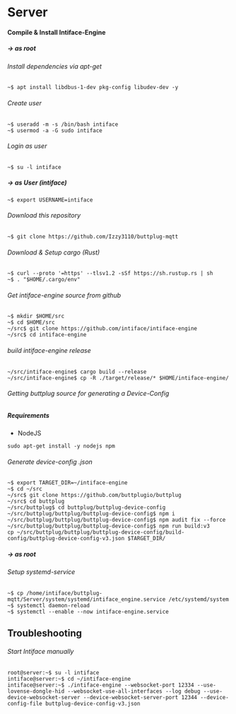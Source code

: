 # Server

#### Compile & Install Intiface-Engine


##### -> as root
###### Install dependencies via apt-get
```
~$ apt install libdbus-1-dev pkg-config libudev-dev -y
```
###### Create user
```
~$ useradd -m -s /bin/bash intiface
~$ usermod -a -G sudo intiface
```
###### Login as user
```
~$ su -l intiface
```

##### -> as User (intiface)
```
~$ export USERNAME=intiface
```

###### Download this repository
```
~$ git clone https://github.com/Izzy3110/buttplug-mqtt
```


###### Download & Setup cargo (Rust)
```
~$ curl --proto '=https' --tlsv1.2 -sSf https://sh.rustup.rs | sh
~$ . "$HOME/.cargo/env"
```

###### Get intiface-engine source from github
```
~$ mkdir $HOME/src
~$ cd $HOME/src
~/src$ git clone https://github.com/intiface/intiface-engine
~/src$ cd intiface-engine
```

###### build intiface-engine release
```
~/src/intiface-engine$ cargo build --release
~/src/intiface-engine$ cp -R ./target/release/* $HOME/intiface-engine/
```

###### Getting buttplug source for generating a Device-Config


##### Requirements
 - NodeJS
```
sudo apt-get install -y nodejs npm
```

###### Generate device-config .json
```
~$ export TARGET_DIR=~/intiface-engine
~$ cd ~/src
~/src$ git clone https://github.com/buttplugio/buttplug
~/src$ cd buttplug 
~/src/buttplug$ cd buttplug/buttplug-device-config
~/src/buttplug/buttplug/buttplug-device-config$ npm i
~/src/buttplug/buttplug/buttplug-device-config$ npm audit fix --force
~/src/buttplug/buttplug/buttplug-device-config$ npm run build:v3
cp ~/src/buttplug/buttplug/buttplug-device-config/build-config/buttplug-device-config-v3.json $TARGET_DIR/
```

##### -> as root
###### Setup systemd-service
```
~$ cp /home/intiface/buttplug-mqtt/Server/system/systemd/intiface_engine.service /etc/systemd/system
~$ systemctl daemon-reload
~$ systemctl --enable --now intiface-engine.service
```

## Troubleshooting 
###### Start Intiface manually
```
root@server:~$ su -l intiface
intiface@server:~$ cd ~/intiface-engine
intiface@server:~$ ./intiface-engine --websocket-port 12334 --use-lovense-dongle-hid --websocket-use-all-interfaces --log debug --use-device-websocket-server --device-websocket-server-port 12344 --device-config-file buttplug-device-config-v3.json
```
